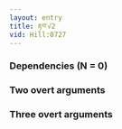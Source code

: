 ```yaml
---
layout: entry
title: རྟབ་√2
vid: Hill:0727
---
```

### Dependencies (N = 0)


### Two overt arguments


### Three overt arguments

